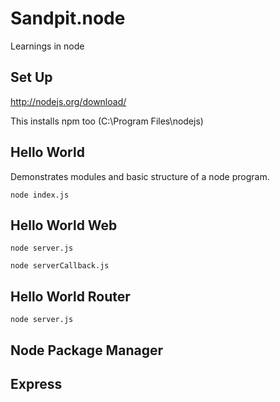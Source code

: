 # Sandpit.node
Learnings in node

## Set Up

http://nodejs.org/download/

This installs npm too (C:\Program Files\nodejs)

## Hello World

Demonstrates modules and basic structure of a node program.

    node index.js

## Hello World Web

    node server.js
    
    node serverCallback.js

## Hello World Router

    node server.js

## Node Package Manager



## Express
